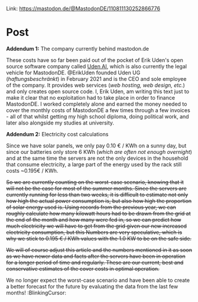 Link: https://mastodon.de/@MastodonDE/110811130252866776

Post
=======================================
**Addendum 1:** The company currently behind mastodon.de

These costs have so far been paid out of the pocket of Erik Uden's open source software company called [Uden AI](https://uden.ai), which is also currently the legal vehicle for MastodonDE. @ErikUden founded Uden UG (*haftungsbeschränkt*) in February 2021 and is the CEO and sole employee of the company. It provides web services (*web hosting, web design, etc.*) and only creates open source code. I, Erik Uden, am writing this text just to make it clear that no exploitation had to take place in order to finance MastodonDE. I worked completely alone and earned the money needed to cover the monthly costs of MastodonDE a few times through a few invoices - all of that whilst getting my high school diploma, doing political work, and later also alongside my studies at university.


**Addendum 2:** Electricity cost calculations
  
Since we have solar panels, we only pay 0.10 € / KWh on a sunny day, but since our batteries only store 6 KWh (*which are often not enough overnight*) and at the same time the servers are not the only devices in the household that consume electricity, a large part of the energy used by the rack still costs ~0.195€ / KWh.
  
~~So we are currently counting on the worst-case scenario, knowing that it will not be the case for most of the summer months. Since the servers are currently running for less than two weeks, it is difficult to estimate not only how high the actual power consumption is, but also how high the proportion of solar energy used is. Using records from the previous year, we can roughly calculate how many kilowatt hours had to be drawn from the grid at the end of the month and how many were fed in, so we can predict how much electricity we will have to get from the grid given our new increased electricity consumption, but this Numbers are very speculative, which is why we stick to 0.195 € / KWh values with the 1.0 KW to be on the safe side.~~

~~We will of course adjust this article and the numbers mentioned in it as soon as we have newer data and facts after the servers have been in operation for a longer period of time and regularly. These are our current, best and conservative estimates of the cover costs in optimal operation.~~

We no longer expect the worst-case scenario and have been able to create a better forecast for the future by evaluating the data from the last few months! :BlinkingCursor: